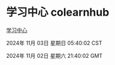 # 学习中心 colearnhub
[学习中心](http://219.139.197.74:56308/colearnhub/)

2024年 11月 03日 星期日 05:40:02 CST

2024年 11月 02日 星期六 21:40:02 GMT
